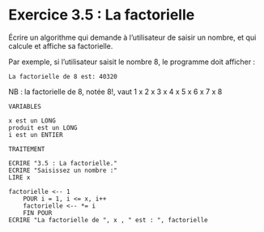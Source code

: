 # Exercice 3.5 : La factorielle

Écrire un algorithme qui demande à l’utilisateur de saisir un nombre, et qui calcule et affiche sa factorielle.

Par exemple, si l’utilisateur saisit le nombre 8, le programme doit afficher :

```
La factorielle de 8 est: 40320
```

NB : la factorielle de 8, notée 8!, vaut 1 x 2 x 3 x 4 x 5 x 6 x 7 x 8


```
VARIABLES

x est un LONG
produit est un LONG
i est un ENTIER

TRAITEMENT

ECRIRE "3.5 : La factorielle."
ECRIRE "Saisissez un nombre :"
LIRE x

factorielle <-- 1
	POUR i = 1, i <= x, i++
	factorielle <-- *= i
	FIN POUR
ECRIRE "La factorielle de ", x , " est : ", factorielle	

```
